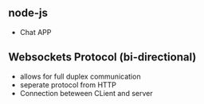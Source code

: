 ## node-js

- Chat APP

## Websockets Protocol (bi-directional)

- allows for full duplex communication
- seperate protocol from HTTP
- Connection beteween CLient and server
